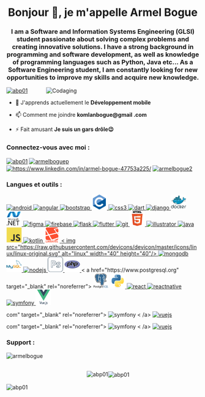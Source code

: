 <h1 align="center">Bonjour 👋, je m'appelle Armel Bogue</h1>
<h3 align="center">I am a Software and Information Systems Engineering (GLSI) student passionate about solving complex problems and creating innovative solutions. I have a strong background in programming and software development, as well as knowledge of programming languages ​​such as Python, Java etc... As a Software Engineering student, I am constantly looking for new opportunities to improve my skills and acquire new knowledge.</h3>

<img align="right" alt="Codaging" width="400" src="https://i.pinimg.com/originals/81/17/8b/81178b47a8598f0c81c4799f2cdd4057.gif">

<p align="left"> <a href="https://github.com/ryo-ma/github-profile-trophy"><img src="https://github-profile- trophy.vercel.app/?username=abp01" alt="abp01" /></a> </p>

- 🌱 J'apprends actuellement le **Développement mobile**

- 📫 Comment me joindre **komlanbogue@gmail .com**

- ⚡ Fait amusant **Je suis un gars drôle😉**

<h3 align="left">Connectez-vous avec moi :</h3>
<p align="left">
<a href="https : //dev.to/abp01" target="blank"><img align="center" src="https://raw.githubusercontent.com/rahuldkjain/github-profile-readme-generator/master/src/images/ icônes/Social/devto.svg" alt="abp01" height="30" width="40" /></a>
<a href="https://twitter.com/armelboguep" target="blank"> <img align="center" src="https://raw.githubusercontent.com/rahuldkjain/github-profile-readme-generator/master/src/images/icons/Social/twitter.svg" alt="armelboguep" hauteur ="30" width="40" /></a>
<a href="https://linkedin.com/in/https://www.linkedin.com/in/armel-bogue-47753a225/" cible ="blank"><img align="center" src="https://raw.githubusercontent.com/rahuldkjain/github-profile-readme-generator/master/src/images/icons/Social/linked-in-alt .svg" alt="https://www.linkedin.com/in/armel-bogue-47753a225/" height="30" width="40" /></a>
<a href="https:// instagram.com/armelbogue2" target="blank"><img align="center" src="https://raw.githubusercontent.com/rahuldkjain/github-profile-readme-generator/master/src/images/icons/ Social/instagram.svg" alt="armelbogue2" height="30" width="40" /></a>
</p>

<h3 align="left">Langues et outils :</h3>
<p align="left"> <a href="https://developer.android.com" target="_blank" rel="noreferrer"> <img src="https://raw.githubusercontent.com/devicons /devicon/master/icons/android/android-original-wordmark.svg" alt="android" width="40" height="40"/> </a> <a href="https://angular.io " target="_blank" rel="noreferrer"> <img src="https://angular.io/assets/images/logos/angular/angular.svg" alt="angular" width="40" height=" 40"/> </a> <a href="https://getbootstrap.com" target="_blank" rel="noreferrer"> <img src="https://raw.githubusercontent.com/devicons/devicon /master/icons/bootstrap/bootstrap-plain-wordmark.svg" alt="bootstrap" width="40" height="40"/> </a> <a href="https://www.cprogramming.com /" target="_blank" rel="noreferrer"> <img src="https://raw.githubusercontent.com/devicons/devicon/master/icons/c/c-original.svg" alt="c" largeur ="40" height="40"/> </a> <a href="https://www.w3schools.com/css/" target="_blank" rel="noreferrer"> <img src="https ://raw.githubusercontent.com/devicons/devicon/master/icons/css3/css3-original-wordmark.svg" alt="css3" width="40" height="40"/> </a> <a href="https://dart.dev" target="_blank" rel="noreferrer"> <img src="https://www.vectorlogo.zone/logos/dartlang/dartlang-icon.svg" alt=" dart" width="40" height="40"/> </a> <a href="https://www.djangoproject.com/" target="_blank" rel="noreferrer"> <img src=" https://cdn.worldvectorlogo.com/logos/django.svg" alt="django" width="40" height="40"/> </a> <a href="https://www.docker. com/" target="_blank" rel="noreferrer"> <img src="https://raw.githubusercontent.com/devicons/devicon/master/icons/docker/docker-original-wordmark.svg" alt=" docker" width="40" height="40"/> </a> <a href="https://dotnet.microsoft.com/" target="_blank" rel="noreferrer"> <img src=" https://raw.githubusercontent.com/devicons/devicon/master/icons/dot-net/dot-net-original-wordmark.svg" alt="dotnet" width="40" height="40"/> </a> <a href="https://www.figma.com/" target="_blank" rel="noreferrer"> <img src="https://www.vectorlogo.zone/logos/figma/figma-icon.svg" alt="figma" width="40" height="40"/> </a> <a href= "https://firebase.google.com/" target="_blank" rel="noreferrer"> <img src="https://www.vectorlogo.zone/logos/firebase/firebase-icon.svg" alt= "firebase" width="40" height="40"/> </a> <a href="https://flask.palletsprojects.com/" target="_blank" rel="noreferrer"> <img src= "https://www.vectorlogo.zone/logos/pocoo_flask/pocoo_flask-icon.svg" alt="flask" width="40" height="40"/> </a> <a href="https:/ /flutter.dev" target="_blank" rel="noreferrer"> <img src="https://www.vectorlogo.zone/logos/flutterio/flutterio-icon.svg" alt="flutter" width="40 " height="40"/> </a> <a href="https://git-scm.com/" target="_blank" rel="noreferrer"> <img src="https://www. vectorlogo.zone/logos/git-scm/git-scm-icon.svg" alt="git" width="40" height="40"/> </a> <a href="https://www. w3.org/html/" target="_blank" rel="noreferrer"> <img src="https://raw.githubusercontent.com/devicons/devicon/master/icons/html5/html5-original-wordmark.svg " alt="html5" width="40" height="40"/> </a> <a href="https://www.adobe.com/in/products/illustrator.html" target="_blank" rel="noreferrer"> <img src="https://www.vectorlogo.zone/logos/adobe_illustrator/adobe_illustrator-icon.svg" alt="illustrator" width="40" height="40"/> </ a> <a href="https://www.java.com" target="_blank" rel="noreferrer"> <img src="https://raw.githubusercontent.com/devicons/devicon/master/icons /java/java-original.svg" alt="java" width="40" height="40"/> </a> <a href="https://developer.mozilla.org/en-US/docs /Web/JavaScript" target="_blank" rel="noreferrer"> <img src="https://raw.githubusercontent.com/devicons/devicon/master/icons/javascript/javascript-original.svg" alt="javascript" width="40" height="40"/> </a> <a href="https://kotlinlang.org" target="_blank" rel="noreferrer"> <img src ="https://www.vectorlogo.zone/logos/kotlinlang/kotlinlang-icon.svg" alt="kotlin" width="40" height="40"/> </a> <a href="https : //laravel.com/" target="_blank" rel="noreferrer"> <img src="https://raw.githubusercontent.com/devicons/devicon/master/icons/laravel/laravel-plain-wordmark.svg " alt="laravel" width="40" height="40"/> </a> <a href="https://www.linux.org/" target="_blank" rel="noreferrer"> < img src="https://raw.githubusercontent.com/devicons/devicon/master/icons/linux/linux-original.svg" alt="linux" width="40" height="40"/> </a > <a href="https://www.mongodb.com/" target="_blank" rel="noreferrer"> <img src="https://raw.githubusercontent.com/devicons/devicon/master/icons /mongodb/mongodb-original-wordmark.svg" alt="mongodb" width="40" height="40"/> </a> <a href="https://www.mysql.com/" target= "_blank" rel="noreferrer"> <img src="https://raw.githubusercontent.com/devicons/devicon/master/icons/mysql/mysql-original-wordmark.svg" alt="mysql" width=" 40" height="40"/> </a> <a href="https://nodejs.org" target="_blank" rel="noreferrer"> <img src="https://raw.githubusercontent. com/devicons/devicon/master/icons/nodejs/nodejs-original-wordmark.svg" alt="nodejs" width="40" height="40"/> </a> <a href="https:// www.photoshop.com/en" target="_blank" rel="noreferrer"> <img src="https://raw.githubusercontent.com/devicons/devicon/master/icons/photoshop/photoshop-line.svg" alt="photoshop" width="40" height="40"/> </a> <a href="https://www.php.net" target="_blank" rel="noreferrer"> <img src ="https://raw.githubusercontent.com/devicons/devicon/master/icons/php/php-original.svg" alt="php" width="40" height="40"/> </a> < a href="https://www.postgresql.org" target="_blank" rel="noreferrer"> <img src="https://raw.githubusercontent.com/devicons/devicon/master/icons/postgresql/postgresql-original-wordmark.svg" alt="postgresql" width="40" height="40"/> </a> <a href="https:// www.python.org" target="_blank" rel="noreferrer"> <img src="https://raw.githubusercontent.com/devicons/devicon/master/icons/python/python-original.svg" alt= "python" width="40" height="40"/> </a> <a href="https://reactjs.org/" target="_blank" rel="noreferrer"> <img src="https ://raw.githubusercontent.com/devicons/devicon/master/icons/react/react-original-wordmark.svg" alt="react" width="40" height="40"/> </a> <a href="https://reactnative.dev/" target="_blank" rel="noreferrer"> <img src="https://reactnative.dev/img/header_logo.svg" alt="reactnative" width=" 40" height="40"/> </a> <a href="https://symfony.com" target="_blank" rel="noreferrer"> <img src="https://symfony.com/ logos/symfony_black_03.svg" alt="symfony" width="40" height="40"/> </a> <a href="https://vuejs.org/" target="_blank" rel="noreferrer "> <img src="https://raw.githubusercontent.com/devicons/devicon/master/icons/vuejs/vuejs-original-wordmark.svg" alt="vuejs" width="40" height="40" /> </a> </p>com" target="_blank" rel="noreferrer"> <img src="https://symfony.com/logos/symfony_black_03.svg" alt="symfony" width="40" height="40"/> < /a> <a href="https://vuejs.org/" target="_blank" rel="noreferrer"> <img src="https://raw.githubusercontent.com/devicons/devicon/master/icons /vuejs/vuejs-original-wordmark.svg" alt="vuejs" width="40" height="40"/> </a> </p>com" target="_blank" rel="noreferrer"> <img src="https://symfony.com/logos/symfony_black_03.svg" alt="symfony" width="40" height="40"/> < /a> <a href="https://vuejs.org/" target="_blank" rel="noreferrer"> <img src="https://raw.githubusercontent.com/devicons/devicon/master/icons /vuejs/vuejs-original-wordmark.svg" alt="vuejs" width="40" height="40"/> </a> </p>

<h3 align="left">Support :</h3>
<p> <a href="https://www.buymeacoffee.com/armelbogue "> <img align="left" src="https://cdn .buymeacoffee.com/buttons/v2/default-white.png" height="50" width="210" alt="armelbogue " /></a>  </p><br><br>

<p><img align="left" src="https://github-readme-stats.vercel.app/api/top-langs?username=abp01&show_icons=true&locale=en&layout=compact" alt="abp01" /> </p>

<p> <img align="center" src="https://github-readme-stats.vercel.app/api?username=abp01&show_icons=true&locale=en" alt="abp01" /> </p>

<p><img align="center" src="https://github-readme-streak-stats.herokuapp.com/?user=abp01&" alt="abp01" /></p>
